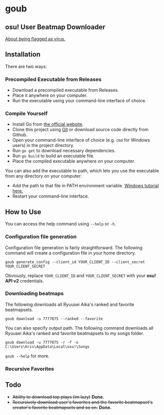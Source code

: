 # goub

## osu! User Beatmap Downloader

[About being flagged as virus.](https://go.dev/doc/faq#virus)

## Installation

There are two ways:

### Precompiled Executable from Releases 

- Download a precompiled executable from Releases.
- Place it anywhere on your computer.
- Run the executable using your command-line interface of choice.


### Compile Yourself

- Install Go from [the official website](https://go.dev/).
- Clone this project using [Git](https://git-scm.com/) or download source code directly from Github.
- Open your command-line interface of choice (e.g. `cmd` for Windows users) in the project directory.
- Run `go get` to download necessary dependencies.
- Run `go build` to build an executable file.
- Place the compiled executable anywhere on your computer.



You can also add the executable to path, which lets you use the executable from any directory on your computer:

- Add the path to that file in PATH environment
  variable. [Windows tutorial here.](https://stackoverflow.com/questions/44272416/how-to-add-a-folder-to-path-environment-variable-in-windows-10-with-screensho)
- Restart your command-line interface.

## How to Use

You can access the help command using `--help` or `-h`.

### Configuration file generation

Configuration file generation is fairly straightforward. The following command will create a configuration file in your
home directory.

```console
goub generate_config --client_id YOUR_CLIENT_ID --client_secret YOUR_CLIENT_SECRET
```

Obviously, replace `YOUR_CLIENT_ID` and `YOUR_CLIENT_SECRET` with your **osu! API v2** credentials.

### Downloading beatmaps

The following downloads all Ryuusei Aika's ranked and favorite beatmapsets.

```console
goub download -u 7777875 --ranked --favorite
```

You can also specify output path. The following command downloads all Ryuusei Aika's ranked and favorite beatmapsets to
my songs folder.

```console
goub download -u 7777875 -r -f -o C:\Users\Kris\AppData\Local\osu!\Songs
```

`goub --help` for more.

### Recursive Favorites

## Todo

- ~~Ability to download top plays (im lazy)~~ **Done.**
- ~~Recursively download user's favorites and the favorite beatmapset's creator's favorite beatmapsets and so on.~~ **Done.**